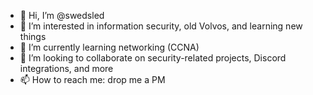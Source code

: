 - 👋 Hi, I’m @swedsled
- 👀 I’m interested in information security, old Volvos, and learning new things
- 🌱 I’m currently learning networking (CCNA)
- 💞️ I’m looking to collaborate on security-related projects, Discord integrations, and more
- 📫 How to reach me: drop me a PM

<!---
swedsled/swedsled is a ✨ special ✨ repository because its `README.md` (this file) appears on your GitHub profile.
You can click the Preview link to take a look at your changes.
--->
